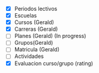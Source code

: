 - [x] Periodos lectivos
- [x] Escuelas
- [x] Cursos (Gerald)
- [x] Carreras (Gerald) 
- [ ] Planes (Gerald) (In progress)
- [ ] Grupos(Gerald) 
- [ ] Matricula (Gerald)
- [ ] Actividades
- [x] Evaluacion curso/grupo (rating)